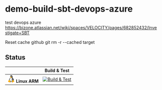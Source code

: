 # demo-build-sbt-devops-azure
test devops azure
https://bizone.atlassian.net/wiki/spaces/VELOCITY/pages/682852432/Investigate+SBT

Reset cache github
git rm -r --cached target

## Status

|   | Build & Test |
|---|:-----:|
|![Linux-arm](docs/res/linux_med.png) **Linux ARM**|[![Build & Test][linux-arm-build-badge]][build]|

[linux-arm-build-badge]: https://dev.azure.com/BizOneDev/Demo/_apis/build/status/BizOneGitHub.demo-build-sbt-devops-azure?branchName=release/builds
[Build]: https://dev.azure.com/BizOneDev/Demo/_build/latest?definitionId=31&branchName=release/builds